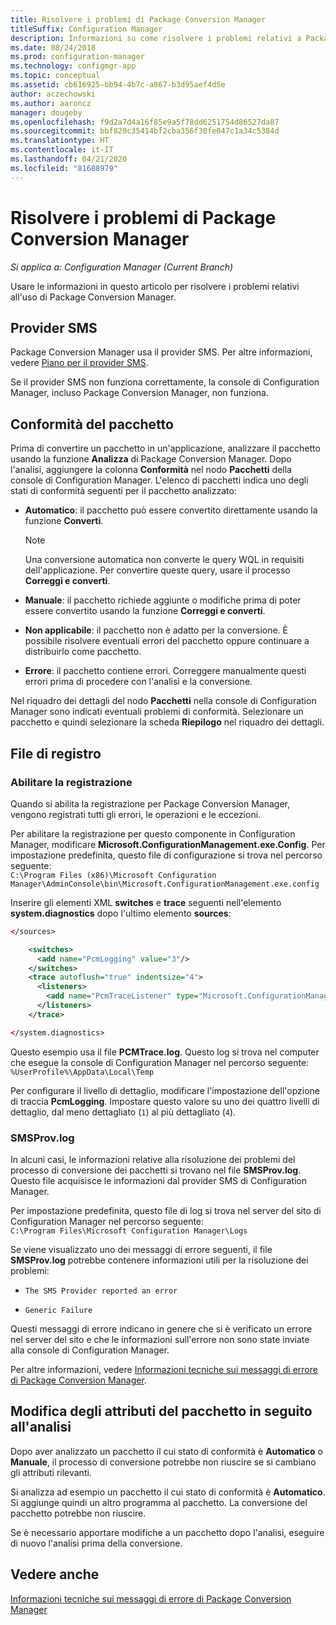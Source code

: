 ```yaml
---
title: Risolvere i problemi di Package Conversion Manager
titleSuffix: Configuration Manager
description: Informazioni su come risolvere i problemi relativi a Package Conversion Manager in Configuration Manager.
ms.date: 08/24/2018
ms.prod: configuration-manager
ms.technology: configmgr-app
ms.topic: conceptual
ms.assetid: cb616925-bb94-4b7c-a867-b3d95aef4d5e
author: aczechowski
ms.author: aaroncz
manager: dougeby
ms.openlocfilehash: f9d2a7d4a16f85e9a5f78dd6251754d86527da87
ms.sourcegitcommit: bbf820c35414bf2cba356f30fe047c1a34c5384d
ms.translationtype: HT
ms.contentlocale: it-IT
ms.lasthandoff: 04/21/2020
ms.locfileid: "81688979"
---
```

# <a name="troubleshoot-package-conversion-manager"></a>Risolvere i problemi di Package Conversion Manager

*Si applica a: Configuration Manager (Current Branch)*

<!--1357861-->

Usare le informazioni in questo articolo per risolvere i problemi relativi all'uso di Package Conversion Manager.



## <a name="sms-provider"></a>Provider SMS

Package Conversion Manager usa il provider SMS. Per altre informazioni, vedere [Piano per il provider SMS](../../core/plan-design/hierarchy/plan-for-the-sms-provider.md).

Se il provider SMS non funziona correttamente, la console di Configuration Manager, incluso Package Conversion Manager, non funziona.



## <a name="package-readiness"></a>Conformità del pacchetto

Prima di convertire un pacchetto in un'applicazione, analizzare il pacchetto usando la funzione **Analizza** di Package Conversion Manager. Dopo l'analisi, aggiungere la colonna **Conformità** nel nodo **Pacchetti** della console di Configuration Manager. L'elenco di pacchetti indica uno degli stati di conformità seguenti per il pacchetto analizzato:

- **Automatico**: il pacchetto può essere convertito direttamente usando la funzione **Converti**.      

  > [!NOTE]  
  > Una conversione automatica non converte le query WQL in requisiti dell'applicazione. Per convertire queste query, usare il processo **Correggi e converti**.  

- **Manuale**: il pacchetto richiede aggiunte o modifiche prima di poter essere convertito usando la funzione **Correggi e converti**.  

- **Non applicabile**: il pacchetto non è adatto per la conversione. È possibile risolvere eventuali errori del pacchetto oppure continuare a distribuirlo come pacchetto.  

- **Errore**: il pacchetto contiene errori. Correggere manualmente questi errori prima di procedere con l'analisi e la conversione.  

Nel riquadro dei dettagli del nodo **Pacchetti** nella console di Configuration Manager sono indicati eventuali problemi di conformità. Selezionare un pacchetto e quindi selezionare la scheda **Riepilogo** nel riquadro dei dettagli.



## <a name="log-files"></a>File di registro

### <a name="enable-logging"></a>Abilitare la registrazione

Quando si abilita la registrazione per Package Conversion Manager, vengono registrati tutti gli errori, le operazioni e le eccezioni. 

Per abilitare la registrazione per questo componente in Configuration Manager, modificare **Microsoft.ConfigurationManagement.exe.Config**. Per impostazione predefinita, questo file di configurazione si trova nel percorso seguente:  
`C:\Program Files (x86)\Microsoft Configuration Manager\AdminConsole\bin\Microsoft.ConfigurationManagement.exe.config`  

Inserire gli elementi XML **switches** e **trace** seguenti nell'elemento **system.diagnostics** dopo l'ultimo elemento **sources**:

``` XML
</sources>

    <switches>
      <add name="PcmLogging" value="3"/>
    </switches>
    <trace autoflush="true" indentsize="4">
      <listeners>
        <add name="PcmTraceListener" type="Microsoft.ConfigurationManagement.UserCentric.Logging.RolloverLogTraceListener, Microsoft.ConfigurationManagement.UserCentric.Logging" initializeData="%UserProfile%\AppData\Local\Temp\PcmTrace.log"/>
      </listeners>
    </trace>

</system.diagnostics>
```

Questo esempio usa il file **PCMTrace.log**. Questo log si trova nel computer che esegue la console di Configuration Manager nel percorso seguente:  
`%UserProfile%\AppData\Local\Temp`

Per configurare il livello di dettaglio, modificare l'impostazione dell'opzione di traccia **PcmLogging**. Impostare questo valore su uno dei quattro livelli di dettaglio, dal meno dettagliato (`1`) al più dettagliato (`4`).


### <a name="smsprovlog"></a>SMSProv.log

In alcuni casi, le informazioni relative alla risoluzione dei problemi del processo di conversione dei pacchetti si trovano nel file **SMSProv.log**. Questo file acquisisce le informazioni dal provider SMS di Configuration Manager.

Per impostazione predefinita, questo file di log si trova nel server del sito di Configuration Manager nel percorso seguente:  
`C:\Program Files\Microsoft Configuration Manager\Logs`

Se viene visualizzato uno dei messaggi di errore seguenti, il file **SMSProv.log** potrebbe contenere informazioni utili per la risoluzione dei problemi:

- `The SMS Provider reported an error`

- `Generic Failure`

Questi messaggi di errore indicano in genere che si è verificato un errore nel server del sito e che le informazioni sull'errore non sono state inviate alla console di Configuration Manager.

Per altre informazioni, vedere [Informazioni tecniche sui messaggi di errore di Package Conversion Manager](error-messages.md).



## <a name="changing-package-attributes-after-analysis"></a>Modifica degli attributi del pacchetto in seguito all'analisi

Dopo aver analizzato un pacchetto il cui stato di conformità è **Automatico** o **Manuale**, il processo di conversione potrebbe non riuscire se si cambiano gli attributi rilevanti.

Si analizza ad esempio un pacchetto il cui stato di conformità è **Automatico**. Si aggiunge quindi un altro programma al pacchetto. La conversione del pacchetto potrebbe non riuscire.

Se è necessario apportare modifiche a un pacchetto dopo l'analisi, eseguire di nuovo l'analisi prima della conversione. 



## <a name="see-also"></a>Vedere anche

[Informazioni tecniche sui messaggi di errore di Package Conversion Manager](error-messages.md)
